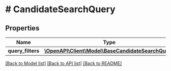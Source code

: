 # # CandidateSearchQuery

## Properties

Name | Type | Description | Notes
------------ | ------------- | ------------- | -------------
**query_filters** | [**\OpenAPI\Client\Model\BaseCandidateSearchQuery**](BaseCandidateSearchQuery.md) |  | [optional]

[[Back to Model list]](../../README.md#models) [[Back to API list]](../../README.md#endpoints) [[Back to README]](../../README.md)
